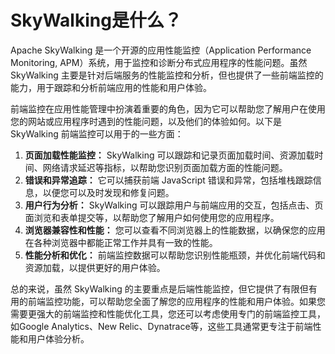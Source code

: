 # SkyWalking是什么？

Apache SkyWalking 是一个开源的应用性能监控（Application Performance Monitoring, APM）系统，用于监控和诊断分布式应用程序的性能问题。虽然 SkyWalking 主要是针对后端服务的性能监控和分析，但也提供了一些前端监控的能力，用于跟踪和分析前端应用的性能和用户体验。

前端监控在应用性能管理中扮演着重要的角色，因为它可以帮助您了解用户在使用您的网站或应用程序时遇到的性能问题，以及他们的体验如何。以下是 SkyWalking 前端监控可以用于的一些方面：

1. **页面加载性能监控：** SkyWalking 可以跟踪和记录页面加载时间、资源加载时间、网络请求延迟等指标，以帮助您识别页面加载方面的性能问题。
2. **错误和异常追踪：** 它可以捕获前端 JavaScript 错误和异常，包括堆栈跟踪信息，以便您可以及时发现和修复问题。
3. **用户行为分析：** SkyWalking 可以跟踪用户与前端应用的交互，包括点击、页面浏览和表单提交等，以帮助您了解用户如何使用您的应用程序。
4. **浏览器兼容性和性能：** 您可以查看不同浏览器上的性能数据，以确保您的应用在各种浏览器中都能正常工作并具有一致的性能。
5. **性能分析和优化：** 前端监控数据可以帮助您识别性能瓶颈，并优化前端代码和资源加载，以提供更好的用户体验。

总的来说，虽然 SkyWalking 的主要重点是后端性能监控，但它提供了有限但有用的前端监控功能，可以帮助您全面了解您的应用程序的性能和用户体验。如果您需要更强大的前端监控和性能优化工具，您还可以考虑使用专门的前端监控工具，如Google Analytics、New Relic、Dynatrace等，这些工具通常更专注于前端性能和用户体验分析。
